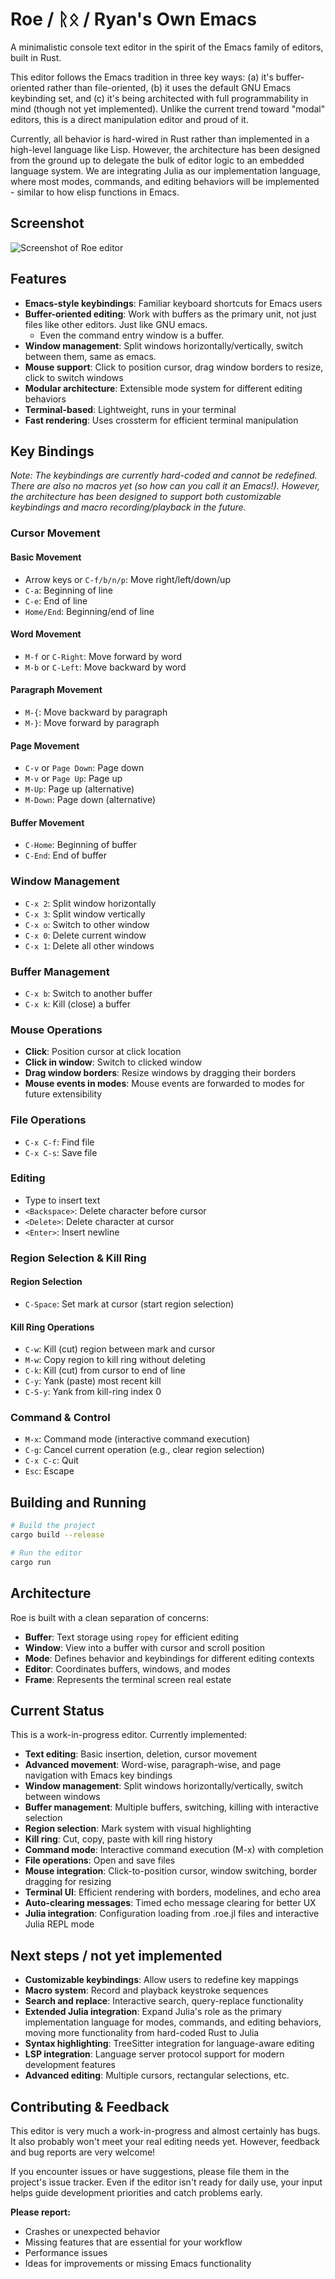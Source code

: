 # Roe / ᚱᛟ / Ryan's Own Emacs

A minimalistic console text editor in the spirit of the Emacs family of editors, built in Rust.

This editor follows the Emacs tradition in three key ways: (a) it's buffer-oriented rather than
file-oriented, (b) it uses the default GNU Emacs keybinding set, and (c) it's being architected with
full programmability in mind (though not yet implemented). Unlike the current trend toward "modal"
editors, this is a direct manipulation editor and proud of it.

Currently, all behavior is hard-wired in Rust rather than implemented in a high-level language like
Lisp. However, the architecture has been designed from the ground up to delegate the bulk of editor
logic to an embedded language system. We are integrating Julia as our implementation language,
where most modes, commands, and editing behaviors will be implemented - similar to how elisp
functions in Emacs.

## Screenshot

![Screenshot of Roe editor](screenshot.png)

## Features

- **Emacs-style keybindings**: Familiar keyboard shortcuts for Emacs users
- **Buffer-oriented editing**: Work with buffers as the primary unit, not just files like other
  editors. Just like GNU emacs.
  - Even the command entry window is a buffer.
- **Window management**: Split windows horizontally/vertically, switch between them, same as emacs.
- **Mouse support**: Click to position cursor, drag window borders to resize, click to switch
  windows
- **Modular architecture**: Extensible mode system for different editing behaviors
- **Terminal-based**: Lightweight, runs in your terminal
- **Fast rendering**: Uses crossterm for efficient terminal manipulation

## Key Bindings

_Note: The keybindings are currently hard-coded and cannot be redefined. There are also no macros
yet (so how can you call it an Emacs!). However, the architecture has been designed to support both
customizable keybindings and macro recording/playback in the future._

### Cursor Movement

#### Basic Movement

- Arrow keys or `C-f/b/n/p`: Move right/left/down/up
- `C-a`: Beginning of line
- `C-e`: End of line
- `Home/End`: Beginning/end of line

#### Word Movement

- `M-f` or `C-Right`: Move forward by word
- `M-b` or `C-Left`: Move backward by word

#### Paragraph Movement

- `M-{`: Move backward by paragraph
- `M-}`: Move forward by paragraph

#### Page Movement

- `C-v` or `Page Down`: Page down
- `M-v` or `Page Up`: Page up
- `M-Up`: Page up (alternative)
- `M-Down`: Page down (alternative)

#### Buffer Movement

- `C-Home`: Beginning of buffer
- `C-End`: End of buffer

### Window Management

- `C-x 2`: Split window horizontally
- `C-x 3`: Split window vertically
- `C-x o`: Switch to other window
- `C-x 0`: Delete current window
- `C-x 1`: Delete all other windows

### Buffer Management

- `C-x b`: Switch to another buffer
- `C-x k`: Kill (close) a buffer

### Mouse Operations

- **Click**: Position cursor at click location
- **Click in window**: Switch to clicked window
- **Drag window borders**: Resize windows by dragging their borders
- **Mouse events in modes**: Mouse events are forwarded to modes for future extensibility

### File Operations

- `C-x C-f`: Find file
- `C-x C-s`: Save file

### Editing

- Type to insert text
- `<Backspace>`: Delete character before cursor
- `<Delete>`: Delete character at cursor
- `<Enter>`: Insert newline

### Region Selection & Kill Ring

#### Region Selection

- `C-Space`: Set mark at cursor (start region selection)

#### Kill Ring Operations

- `C-w`: Kill (cut) region between mark and cursor
- `M-w`: Copy region to kill ring without deleting
- `C-k`: Kill (cut) from cursor to end of line
- `C-y`: Yank (paste) most recent kill
- `C-S-y`: Yank from kill-ring index 0

### Command & Control

- `M-x`: Command mode (interactive command execution)
- `C-g`: Cancel current operation (e.g., clear region selection)
- `C-x C-c`: Quit
- `Esc`: Escape

## Building and Running

```bash
# Build the project
cargo build --release

# Run the editor
cargo run
```

## Architecture

Roe is built with a clean separation of concerns:

- **Buffer**: Text storage using `ropey` for efficient editing
- **Window**: View into a buffer with cursor and scroll position
- **Mode**: Defines behavior and keybindings for different editing contexts
- **Editor**: Coordinates buffers, windows, and modes
- **Frame**: Represents the terminal screen real estate

## Current Status

This is a work-in-progress editor. Currently implemented:

- **Text editing**: Basic insertion, deletion, cursor movement
- **Advanced movement**: Word-wise, paragraph-wise, and page navigation with Emacs key bindings
- **Window management**: Split windows horizontally/vertically, switch between windows
- **Buffer management**: Multiple buffers, switching, killing with interactive selection
- **Region selection**: Mark system with visual highlighting
- **Kill ring**: Cut, copy, paste with kill ring history
- **Command mode**: Interactive command execution (M-x) with completion
- **File operations**: Open and save files
- **Mouse integration**: Click-to-position cursor, window switching, border dragging for resizing
- **Terminal UI**: Efficient rendering with borders, modelines, and echo area
- **Auto-clearing messages**: Timed echo message clearing for better UX
- **Julia integration**: Configuration loading from .roe.jl files and interactive Julia REPL mode

## Next steps / not yet implemented

- **Customizable keybindings**: Allow users to redefine key mappings
- **Macro system**: Record and playback keystroke sequences
- **Search and replace**: Interactive search, query-replace functionality
- **Extended Julia integration**: Expand Julia's role as the primary implementation language for modes, commands, and editing behaviors, moving more functionality from hard-coded Rust to Julia
- **Syntax highlighting**: TreeSitter integration for language-aware editing
- **LSP integration**: Language server protocol support for modern development features
- **Advanced editing**: Multiple cursors, rectangular selections, etc.

## Contributing & Feedback

This editor is very much a work-in-progress and almost certainly has bugs. It also probably won't
meet your real editing needs yet. However, feedback and bug reports are very welcome!

If you encounter issues or have suggestions, please file them in the project's issue tracker. Even
if the editor isn't ready for daily use, your input helps guide development priorities and catch
problems early.

**Please report:**

- Crashes or unexpected behavior
- Missing features that are essential for your workflow
- Performance issues
- Ideas for improvements or missing Emacs functionality
